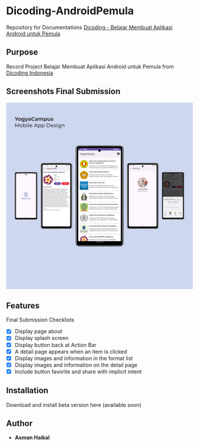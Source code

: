 # Dicoding-AndroidPemula
Repository for Documentations [Dicoding - Belajar Membuat Aplikasi Android untuk Pemula](https://www.dicoding.com/academies/51/)

## Purpose
Record Project Belajar Membuat Aplikasi Android untuk Pemula from [Dicoding Indonesia](https://www.dicoding.com/)

## Screenshots Final Submission
![My Image](YogyaCampus/screenshot/Mockup.png)

## Features

Final Submission Checklists
- [x] Display page about
- [x] Display splash screen
- [x] Display button back at Action Bar
- [x] A detail page appears when an item is clicked
- [x] Display images and information in the format list
- [x] Display images and information on the detail page
- [x] Include button favorite and share with implicit intent

## Installation
Download and install beta version here (available soon)

## Author
- **Asman Haikal**

